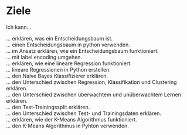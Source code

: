 # Ziele

Ich kann...

... erklären, was ein Entscheidungsbaum ist.<br>
... einen Entscheidungsbaum in python verwenden.<br>
... im Ansatz erklären, wie ein Entscheidungsbaum funktioniert.<br>
... mit label encoding umgehen.<br>
... erklären, wie eine lineare Regression funktioniert.<br>
... lineare Regressionen in Python erstellen.<br>
... den Naive Bayes Klassifizierer erklären.<br>
... den Unterschied zwischen Regression, Klassifikation und Clustering erklären.<br>
... den Unterschied zwischen überwachtem und unüberwachtem Lernen erklären.<br>
... den Test-Trainingssplit erklären.<br>
... den Unterschied zwischen Test- und Trainingsdaten erklären.<br>
... erklären, wie der K-Means Algorithmus funktioniert.<br>
... den K-Means Algorithmus in Pyhton verwenden.<br>